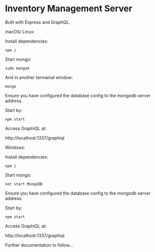 # Inventory Management Server

Built with Express and GraphQL.

macOS/ Linux:

Install dependencies:

    npm i

Start mongo:

    sudo mongod

And in another termainal window:

    mongo

Ensure you have configured the database config to the mongodb server address.

Start by: 

    npm start

Access GraphiQL at:

http://localhost:1337/graphiql


Windows:

Install dependencies:

    npm i

Start mongo:

    net start MongoDB

Ensure you have configured the database config to the mongodb server address.

Start by: 

    npm start

Access GraphiQL at:

http://localhost:1337/graphiql



Further documentation to follow...